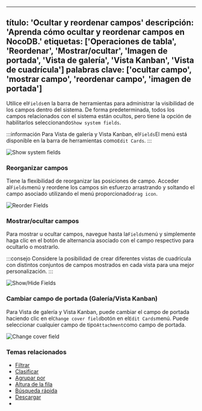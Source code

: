 ***

título: 'Ocultar y reordenar campos'
descripción: 'Aprenda cómo ocultar y reordenar campos en NocoDB.'
etiquetas: \['Operaciones de tabla', 'Reordenar', 'Mostrar/ocultar', 'Imagen de portada', 'Vista de galería', 'Vista Kanban', 'Vista de cuadrícula']
palabras clave: \['ocultar campo', 'mostrar campo', 'reordenar campo', 'imagen de portada']
-------------------------------------------------------------------------------------------

Utilice el`Fields`en la barra de herramientas para administrar la visibilidad de los campos dentro del sistema. De forma predeterminada, todos los campos relacionados con el sistema están ocultos, pero tiene la opción de habilitarlos seleccionando`Show system fields`.

:::información
Para Vista de galería y Vista Kanban, el`Fields`El menú está disponible en la barra de herramientas como`Edit Cards`.
:::

![Show system fields](/img/v2/table-operations/fields-show-system-fields.png)

### Reorganizar campos

Tiene la flexibilidad de reorganizar las posiciones de campo. Acceder al`Fields`menú y reordene los campos sin esfuerzo arrastrando y soltando el campo asociado utilizando el menú proporcionado`drag icon`.

![Reorder Fields](/img/v2/table-operations/fields-reorder.png)

### Mostrar/ocultar campos

Para mostrar u ocultar campos, navegue hasta la`Fields`menú y simplemente haga clic en el botón de alternancia asociado con el campo respectivo para ocultarlo o mostrarlo.

:::consejo
Considere la posibilidad de crear diferentes vistas de cuadrícula con distintos conjuntos de campos mostrados en cada vista para una mejor personalización.
:::

![Show/Hide Fields](/img/v2/table-operations/fields-hide.png)

### Cambiar campo de portada (Galería/Vista Kanban)

Para Vista de galería y Vista Kanban, puede cambiar el campo de portada haciendo clic en el`Change cover field`botón en el`Edit Cards`menú. Puede seleccionar cualquier campo de tipo`Attachment`como campo de portada.

![Change cover field](/img/v2/table-operations/change-cover-image.png)

### Temas relacionados

* [Filtrar](filter)
* [Clasificar](sort)
* [Agrupar por](group-by)
* [Altura de la fila](row-height)
* [Búsqueda rápida](search)
* [Descargar](download)
* 
